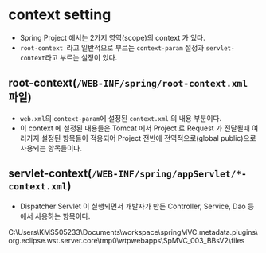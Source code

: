 # context setting
- Spring Project 에서는 2가지 영역(scope)의 context 가 있다.
- `root-context `라고 일반적으로 부르는 `context-param` 설정과 `servlet-context`라고 부르는 설정이 있다.

## root-context(`/WEB-INF/spring/root-context.xml` 파일)
- `web.xml`의 `context-param`에 설정된 `context.xml` 의 내용 부분이다.
- 이 context 에 설정된 내용들은 Tomcat 에서 Project 로 Request 가 전달될때 여러가지 설정된 항목들이 적용되어 Project 전반에 전역적으로(global public)으로 사용되는 항목들이다.

## servlet-context(`/WEB-INF/spring/appServlet/*-context.xml`)
- Dispatcher Servlet 이 실행되면서 개발자가 만든 Controller, Service, Dao 등에서 사용하는 항목이다.

C:\Users\KMS505233\Documents\workspace\springMVC\.metadata\.plugins\org.eclipse.wst.server.core\tmp0\wtpwebapps\SpMVC_003_BBsV2\files